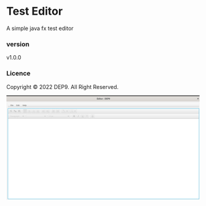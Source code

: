 # Test Editor

A simple java fx test editor 

### version
v1.0.0

### Licence
Copyright &copy; 2022 DEP9. All Right Reserved.

![](asset/test%20editor.png)